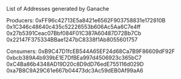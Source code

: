 List of Addresses generated by Ganache

Producers:
0xFF96c42713E5a8421e6562F903758831e172810B
0x1C346c48640c435c52226553b606Ac5Aa6C7e4ff
0x27b5391Ceac07Bbf084F01C387A60487D72Bb7Cb
0x22147F375334BBae1247bC8338f1Ab8055601757

Consumers:
0xB9C47D1fcEB544A65EF24d68Ca7B9F86609dF92F
0xbcb389A4b939bE1E7DfBEa997d4506923c365bC7
0xC4Ba86b4348AD19D20c8D9dD76edE755116d029D
0xa7B8C9A29C61e667b04473dc3Ac59dEB0Af99aA6
